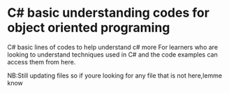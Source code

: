 # C# basic understanding codes for object oriented programing
C# basic lines of codes to help understand c# more
For learners who are looking to understand techniques used in C# and the code examples can access them from here.

NB:Still updating files so if youre looking for any file that is not here,lemme know

